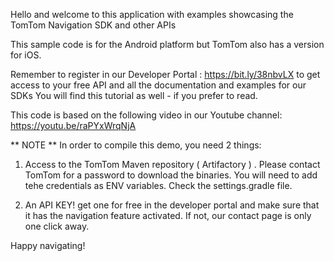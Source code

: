 

Hello and welcome to this application with examples showcasing the TomTom Navigation SDK and other APIs

This sample code is for the Android platform but TomTom also has a version for iOS. 

Remember to register in our Developer Portal : https://bit.ly/38nbvLX to get access to your free API and all the documentation and examples for our SDKs You will find this tutorial as well - if you prefer to read.

This code is based on the following video in our Youtube channel: https://youtu.be/raPYxWrqNjA

** NOTE **
In order to compile this demo, you need 2 things:
1. Access to the TomTom Maven repository ( Artifactory ) . Please contact TomTom for a password to download the binaries. You will need to add tehe credentials as ENV variables. Check the settings.gradle file.

2. An API KEY! get one for free in the developer portal and make sure that it has the navigation feature activated. If not, our contact page is only one click away.

Happy navigating!
